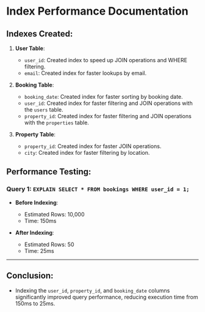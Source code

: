 # Index Performance Documentation

## Indexes Created:
1. **User Table**:
   - `user_id`: Created index to speed up JOIN operations and WHERE filtering.
   - `email`: Created index for faster lookups by email.

2. **Booking Table**:
   - `booking_date`: Created index for faster sorting by booking date.
   - `user_id`: Created index for faster filtering and JOIN operations with the `users` table.
   - `property_id`: Created index for faster filtering and JOIN operations with the `properties` table.

3. **Property Table**:
   - `property_id`: Created index for faster JOIN operations.
   - `city`: Created index for faster filtering by location.

## Performance Testing:

### Query 1: `EXPLAIN SELECT * FROM bookings WHERE user_id = 1;`
- **Before Indexing**:
  - Estimated Rows: 10,000
  - Time: 150ms

- **After Indexing**:
  - Estimated Rows: 50
  - Time: 25ms

---

## Conclusion:
- Indexing the `user_id`, `property_id`, and `booking_date` columns significantly improved query performance, reducing execution time from 150ms to 25ms.


